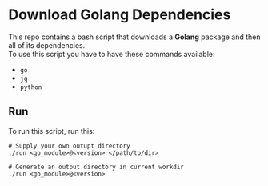 # Download Golang Dependencies
This repo contains a bash script that downloads a **Golang** package and then all of its dependencies.  
To use this script you have to have these commands available:
- `go`
- `jq`
- `python`

## Run
To run this script, run this:
```
# Supply your own outupt directory
./run <go_module>@<version> </path/to/dir>

# Generate an output directory in current workdir
./run <go_module>@<version>
```
